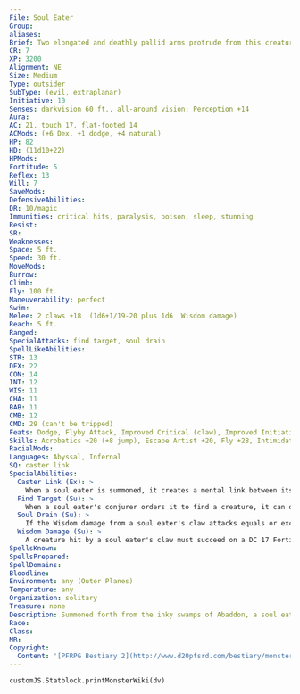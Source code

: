 ```yaml
---
File: Soul Eater
Group: 
aliases: 
Brief: Two elongated and deathly pallid arms protrude from this creature's smoky body as it slithers silently through the air.
CR: 7
XP: 3200
Alignment: NE
Size: Medium
Type: outsider
SubType: (evil, extraplanar)
Initiative: 10
Senses: darkvision 60 ft., all-around vision; Perception +14
Aura: 
AC: 21, touch 17, flat-footed 14
ACMods: (+6 Dex, +1 dodge, +4 natural)
HP: 82
HD: (11d10+22)
HPMods: 
Fortitude: 5
Reflex: 13
Will: 7
SaveMods: 
DefensiveAbilities: 
DR: 10/magic
Immunities: critical hits, paralysis, poison, sleep, stunning
Resist: 
SR: 
Weaknesses: 
Space: 5 ft.
Speed: 30 ft.
MoveMods: 
Burrow: 
Climb: 
Fly: 100 ft.
Maneuverability: perfect
Swim: 
Melee: 2 claws +18  (1d6+1/19-20 plus 1d6  Wisdom damage)
Reach: 5 ft.
Ranged: 
SpecialAttacks: find target, soul drain
SpellLikeAbilities: 
STR: 13
DEX: 22
CON: 14
INT: 12
WIS: 11
CHA: 11
BAB: 11
CMB: 12
CMD: 29 (can't be tripped)
Feats: Dodge, Flyby Attack, Improved Critical (claw), Improved Initiative, Weapon Finesse, Weapon Focus (claw)
Skills: Acrobatics +20 (+8 jump), Escape Artist +20, Fly +28, Intimidate +14, Knowledge (planes) +15, Perception +14, Stealth +20 (+28 darkness or smoke)
RacialMods: 
Languages: Abyssal, Infernal
SQ: caster link
SpecialAbilities:
  Caster Link (Ex): >
    When a soul eater is summoned, it creates a mental link between itself and its conjurer. If the soul eater's assigned target (see find target ability) dies before the soul eater can drain its soul, or if the soul eater is defeated by its target (but not slain), it returns to its conjurer at full speed and attacks her. While the soul eater and the conjurer are on the same plane (regardless of plane-traveling interruptions), it can use its find target ability to locate its conjurer.
  Find Target (Su): >
    When a soul eater's conjurer orders it to find a creature, it can do so unerringly, as though guided by a locate creature spell that has no maximum range and is not blocked by running water. The conjurer must have seen the desired target and must speak the target's name.
  Soul Drain (Su): >
    If the Wisdom damage from a soul eater's claw attacks equals or exceeds an opponent's actual Wisdom score, rendering the victim helpless, the soul eater can devour that creature's soul as a standard action that provokes an attack of opportunity. This attack kills the victim. The dead victim can resist having her soul eaten by making a (DC 17) Fortitude save; success means she is still dead, but can be restored to life normally. If she fails this save, her soul is consumed by the soul eater. A victim slain in this manner cannot be returned to life with clone, raise dead, or reincarnation. She can be restored to life via resurrection, true resurrection, miracle, or wish, but only if the caster can succeed on a DC 30 caster level check. If the soul eater is killed within 120 feet of its victim's corpse, and the victim has been dead for no longer than 1 minute, the victim's soul returns to her body and restores her to life, leaving her unconscious and at - 1 hit point. This is a death effect. The save DC is Constitution-based.
  Wisdom Damage (Su): >
    A creature hit by a soul eater's claw must succeed on a DC 17 Fortitude save or take 1d6 points of Wisdom damage. The save DC is Constitution-based.
SpellsKnown: 
SpellsPrepared: 
SpellDomains: 
Bloodline: 
Environment: any (Outer Planes)
Temperature: any
Organization: solitary
Treasure: none
Description: Summoned forth from the inky swamps of Abaddon, a soul eater is an extraplanar entity devoid of emotion or reason and possessing a hunger that may only be sated by devouring the souls of the living. The very nature of a soul eater makes it an ideal and terrifyingly efficient tool of death, and it is for this reason they are often conjured by vile spellcasters pursuing morbid agendas. Even when not seeing to the heinous commands of a sinister magic user, the soul eater prowls and hunts, constantly seeking living souls upon which to gorge itself.
Race: 
Class: 
MR: 
Copyright:
  Content: '[PFRPG Bestiary 2](http://www.d20pfsrd.com/bestiary/monster-listings/outsiders/soul-eater)'
---
```

```dataviewjs
customJS.Statblock.printMonsterWiki(dv)
```
